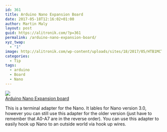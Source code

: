 ```yaml
---
id: 361
title: Arduino Nano Expansion Board
date: 2017-05-18T12:16:02+01:00
author: Martin Maly
layout: post
guid: https://alitronik.com/?p=361
permalink: /arduino-nano-expansion-board/
xyz_twap:
  - "1"
image: http://alitronik.com/wp-content/uploads/sites/18/2017/05/HTB1MCTSJVXXXXb5XpXXq6xXFXXXw.jpg
categories:
  - Tip
tags:
  - arduino
  - Board
  - Nano
---
```

<a href="http://s.click.aliexpress.com/e/N3vneuF" target="_parent"><img src="//ae01.alicdn.com/kf/HTB11gfhNXXXXXbQXXXXq6xXFXXX8/New-font-b-Nano-b-font-font-b-expansion-b-font-font-b-board-b-font.jpg_220x220.jpg" /><span style="display: block;">Arduino Nano Expansion board</span></a>

This is a terminal adapter for the Nano. It lables for Nano version 3.0, however you can still use this adapter for the older version (just have to remember that A0-A7 are in the reverse order). You can use this adapter to easily hook up Nano to an outside world via hook up wires.